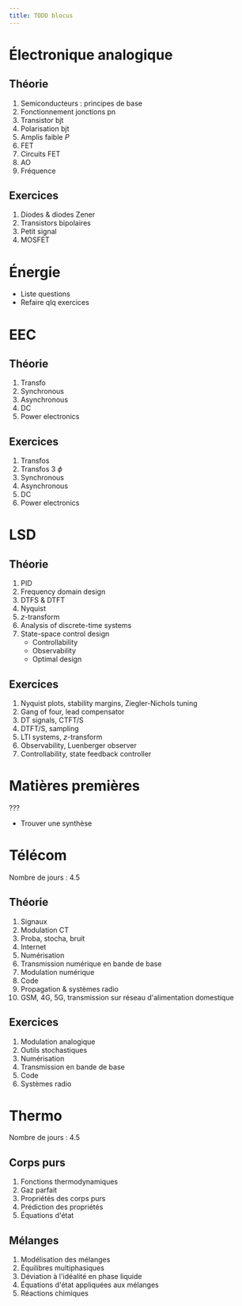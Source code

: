 ```yaml
---
title: TODO blocus
---
```


# Électronique analogique

## Théorie

1. Semiconducteurs : principes de base
2. Fonctionnement jonctions pn 
3. Transistor bjt
4. Polarisation bjt
5. Amplis faible $P$
6. FET
7. Circuits FET
8. AO
9. Fréquence

## Exercices

1. Diodes & diodes Zener
2. Transistors bipolaires
3. Petit signal
4. MOSFET

# Énergie

- Liste questions
- Refaire qlq exercices

# EEC

## Théorie

1. Transfo
2. Synchronous
3. Asynchronous
4. DC
5. Power electronics

## Exercices

1. Transfos
2. Transfos 3 $\phi$
3. Synchronous
4. Asynchronous
5. DC
6. Power electronics

# LSD

## Théorie

1. PID
2. Frequency domain design
3. DTFS & DTFT
4. Nyquist
5. $z$-transform
6. Analysis of discrete-time systems
7. State-space control design
    - Controllability
    - Observability
    - Optimal design

## Exercices

1. Nyquist plots, stability margins, Ziegler-Nichols tuning
2. Gang of four, lead compensator
3. DT signals, CTFT/S
4. DTFT/S, sampling
5. LTI systems, $z$-transform
6. Observability, Luenberger observer
7. Controllability, state feedback controller

# Matières premières

???

- Trouver une synthèse

# Télécom

Nombre de jours : 4.5

## Théorie

1. Signaux
2. Modulation CT
3. Proba, stocha, bruit
4. Internet
5. Numérisation
6. Transmission numérique en bande de base
7. Modulation numérique
8. Code
9. Propagation & systèmes radio
10. GSM, 4G, 5G, transmission sur réseau d'alimentation domestique

## Exercices

1. Modulation analogique
2. Outils stochastiques
3. Numérisation
4. Transmission en bande de base
5. Code
6. Systèmes radio

# Thermo

Nombre de jours : 4.5

## Corps purs

1. Fonctions thermodynamiques
2. Gaz parfait
3. Propriétés des corps purs
4. Prédiction des propriétés
5. Équations d'état

## Mélanges

1. Modélisation des mélanges
2. Équilibres multiphasiques
3. Déviation à l'idéalité en phase liquide
4. Équations d'état appliquées aux mélanges
5. Réactions chimiques
